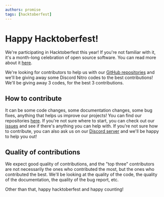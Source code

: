 ```yaml
---
authors: promise
tags: [hacktoberfest]
---
```



# Happy Hacktoberfest!

We're participating in Hacktoberfest this year! If you're not familiar with it, it's a month-long celebration of open source software. You can read more about it [here](https://hacktoberfest.digitalocean.com/).

We're looking for contributors to help us with our [GitHub repositories](https://github.com/countr) and we'll be giving away some Discord Nitro codes to the best contributions! We'll be giving away 3 codes, for the best 3 contributions.


## How to contribute

It can be some code changes, some documentation changes, some bug fixes, anything that helps us improve our projects! You can find our repositories [here](https://github.com/orgs/countr/repositories). If you're not sure where to start, you can check out our [issues](https://github.com/search?q=org%3Acountr+is%3Aissue+is%3Aopen+-label%3Adependencies) and see if there's anything you can help with. If you're not sure how to contribute, you can also ask us on our [Discord server](https://promise.solutions/discord) and we'll be happy to help you out!


## Quality of contributions

We expect good quality of contributions, and the "top three" contributors are not necessarily the ones who contributed the most, but the ones who contributed the best. We'll be looking at the quality of the code, the quality of the documentation, the quality of the bug report, etc.

Other than that, happy hacktoberfest and happy counting!
